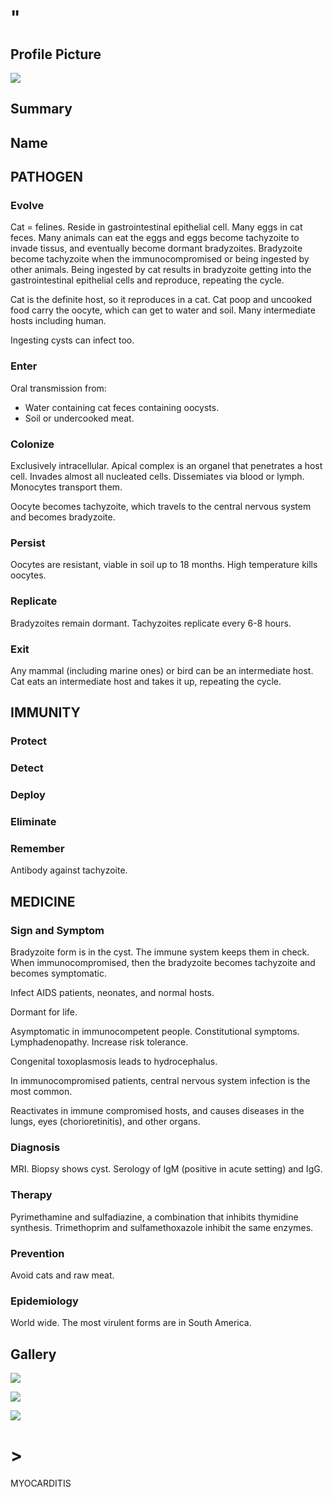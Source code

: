 # "

## Profile Picture

![](1.jpeg)

## Summary

## Name

## PATHOGEN

### Evolve

Cat = felines.
Reside in gastrointestinal epithelial cell.
Many eggs in cat feces.
Many animals can eat the eggs and eggs become tachyzoite to invade tissus, and eventually become dormant bradyzoites.
Bradyzoite become tachyzoite when the immunocompromised or being ingested by other animals.
Being ingested by cat results in bradyzoite getting into the gastrointestinal epithelial cells and reproduce, repeating the cycle.

Cat is the definite host, so it reproduces in a cat.
Cat poop and uncooked food carry the oocyte, which can get to water and soil.
Many intermediate hosts including human.

Ingesting cysts can infect too.

### Enter

Oral transmission from:

- Water containing cat feces containing oocysts.
- Soil or undercooked meat.

### Colonize

Exclusively intracellular.
Apical complex is an organel that penetrates a host cell.
Invades almost all nucleated cells.
Dissemiates via blood or lymph.
Monocytes transport them.

Oocyte becomes tachyzoite, which travels to the central nervous system and becomes bradyzoite.

### Persist

Oocytes are resistant, viable in soil up to 18 months.
High temperature kills oocytes.

### Replicate

Bradyzoites remain dormant.
Tachyzoites replicate every 6-8 hours.

### Exit

Any mammal (including marine ones) or bird can be an intermediate host.
Cat eats an intermediate host and takes it up, repeating the cycle.

## IMMUNITY

### Protect

### Detect

### Deploy

### Eliminate

### Remember

Antibody against tachyzoite.

## MEDICINE

### Sign and Symptom

Bradyzoite form is in the cyst.
The immune system keeps them in check.
When immunocompromised, then the bradyzoite becomes tachyzoite and becomes symptomatic.

Infect AIDS patients, neonates, and normal hosts.

Dormant for life.

Asymptomatic in immunocompetent people.
Constitutional symptoms.
Lymphadenopathy.
Increase risk tolerance.

Congenital toxoplasmosis leads to hydrocephalus.

In immunocompromised patients, central nervous system infection is the most common.

Reactivates in immune compromised hosts, and causes diseases in the lungs, eyes (chorioretinitis), and other organs.

### Diagnosis

MRI.
Biopsy shows cyst.
Serology of IgM (positive in acute setting) and IgG.

### Therapy

Pyrimethamine and sulfadiazine, a combination that inhibits thymidine synthesis.
Trimethoprim and sulfamethoxazole inhibit the same enzymes.

### Prevention

Avoid cats and raw meat.

### Epidemiology

World wide.
The most virulent forms are in South America.

## Gallery

![](2.jpeg)

![](3.jpeg)

![](4.jpeg)

# >

MYOCARDITIS

